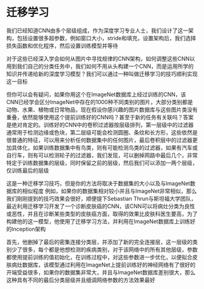 # 迁移学习

我们已经知道CNN由多个层级组成，作为深度学习专业人士，我们设计了这一架构，包括设置很多超参数，例如窗口大小，stride和填充，设置架构后，我们选择损失函数和优化程序，然后设置训练模型并等待

对于这些已经深入学会如何从图片中寻找规律的CNN架构，如何调整这些CNN以用到我们自己的分类任务中，我们如何不用从头构建一个CNN，而是运用所学的知识并传递给新的深度学习模型？我们可以通过一种叫做迁移学习的技巧顺利实现这一目标

但你可以会有疑问，如果你用这个在ImageNet数据库上经过训练的CNN，该CNN已经学会区分ImageNet中存在的1000种不同类别的图片，大部分类别都是动物、水果、植物或日常物品，现在假设你感兴趣的图片数据库与这些图片类没有重叠，依然能够使用这个提前训练好的CNN吗？甚至于新的任务有关联吗？答案是绝对肯定的。训练好的CNN中的卷积过滤器按层级排列，第一层级中的过滤器通常用于检测边缘或色块，第二层级可能会检测圆圈、条纹和长方形，这些依然是很普通的特征，可以用来分析任何数据集中的任何图片，最后卷积层中的过滤器更加具体化，如果训练数据集中有鸟类，则有可能检测鸟类的过滤器，如果有汽车或自行车，则有可以检测轮子的过滤器，我们发现，可以删掉网路中最后几个，非常特定于训练数据集的层级，同时保留之前的层级，然后我们可以添加一两个层级，仅训练最后的层级

这是一种迁移学习技巧，但是你的方法将取决于数据集的大小以及与ImageNet数据库的相似程度
例如，如果你的数据集相对较小并且与ImageNet非常相似，那么我们刚刚提到的技巧效果会很好，顺便提下Sebastian Thrun与斯坦福大学团队，最近利用迁移学习开发了一个诊断皮肤癌的CNN，该CNN可以将病灶分类为良性或恶性，并且在诊断某些类型的皮肤癌方面，取得的效果比皮肤科医生要高，为了构建他的这一模型，他使用了迁移学习方法，并利用在ImageNet数据库上训练好的Inception架构

首先，他删掉了最后的密集连接分类层，并添加了新的完全连接层，这一层级的类别少了很多，每个都是他想检测的疾病类别，对于该网络中的所有其他层级，参数都使用提前训练的值初始化，在训练过程中，对这些参数进一步优化，以便拟合皮肤病灶数据库，该模型通过利用在ImageNet上提前训练好的神经网络有了很好的开端受益很多，如果你的数据集非常大，并且与ImageNet数据库差别很大，那么这种具有不同的最后分类层级并且细调网络参数的方法效果最好
